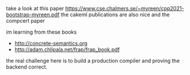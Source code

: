 take a look at this paper https://www.cse.chalmers.se/~myreen/cpp2021-bootstrap-myreen.pdf 
the cakeml publications are also nice and the compcert paper

im learning from these books
- http://concrete-semantics.org
- http://adam.chlipala.net/frap/frap_book.pdf

the real challenge here is to build a production compiler and proving the backend correct.
